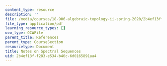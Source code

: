```yaml
---
content_type: resource
description: ''
file: /media/courses/18-906-algebraic-topology-ii-spring-2020/2b4ef13ff283e534b40c6d0165891aa4_spectral-sequences.pdf
file_type: application/pdf
learning_resource_types: []
ocw_type: OCWFile
parent_title: References
parent_type: CourseSection
resourcetype: Document
title: Notes on Spectral Sequences
uid: 2b4ef13f-f283-e534-b40c-6d0165891aa4
---
```

